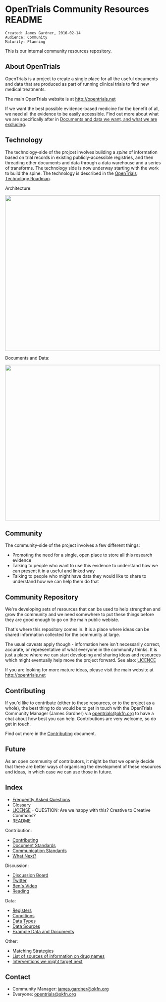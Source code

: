 # OpenTrials Community Resources README

~~~
Created: James Gardner, 2016-02-14
Audience: Community
Maturity: Planning
~~~

This is our internal community resources repository.

## About OpenTrials

OpenTrials is a project to create a single place for all the useful documents
and data that are produced as part of running clinical trials to find new
medical treatments.

The main OpenTrials website is at http://opentrials.net

If we want the best possible evidence-based medicine for the benefit of all, we
need all the evidence to be easily accessible. Find out more about what we are specifically after in [Documents and data we want, and what we are excluding](what_we_want_please.md).

## Technology

The technology-side of the projcet involves building a *spine* of information based on trial records in existing publicly-accessible registries, and then threading other documents and data through a data warehouse and a series of transforms. The technology side is now underway starting with the work to build the spine. The technology is described in the [OpenTrials Technology Roadmap](http://opentrials.net/2016/02/10/opentrials-technical-roadmap/).

Architecture:

<img src="http://opentrials.net/files/2016/02/architecture-1024x454.png" width="500">

Documents and Data:

<img src="http://opentrials.net/files/2016/02/model-1024x798.png" width="500">

## Community

The community-side of the project involves a few different things:

* Promoting the need for a single, open place to store all this research evidence
* Talking to people who want to use this evidence to understand how we can present it in a useful and linked way
* Talking to people who might have data they would like to share to understand how we can help them do that

## Community Repository

We're developing sets of resources that can be used to help strengthen and grow the community and we need somewhere to put these things before they are good enough to go on the main public webiste.

That's where this repository comes in. It is a place where ideas can be shared information collected for the community at large.

The usual caveats apply though - information here isn't necessarily correct,
accurate, or representative of what everyone in the community thinks. It is
just a place where we can start developing and sharing ideas and resources which might eventually help move the project forward. See also: [LICENCE](LICENSE.md)

If you are looking for more mature ideas, please visit the main website at http://opentrials.net

## Contributing 

If you'd like to contribute (either to these resources, or to the project as a
whole), the best thing to do would be to get in touch with the OpenTrials
Community Manager (James Gardner) via opentrials@okfn.org to have a chat about
how best you can help. Contributions are very welcome, so do get in touch.

Find out more in the [Contributing](contributing.md) document.

## Future

As an open community of contributors, it might be that we openly decide that there are better ways of organising the development of these resources and ideas, in which case we can use those in future. 

## Index

* [Frequently Asked Questions](FAQ.md)
* [Glossary](glossary.md)
* [LICENSE](LICENSE.md) - QUESTION: Are we happy with this? Creative to Creative Commons?
* [README](README.md)

Contribution:

* [Contributing](contributing.md)
* [Document Standards](document_standards.md)
* [Communication Standards](communication_standards.md)
* [What Next?](next.md)

Discussion:

* [Discussion Board](https://discuss.okfn.org/c/projects/open-trials)
* [Twitter](https://twitter.com/opentrials)
* [Ben's Video](https://www.youtube.com/watch?v=ngVYptGuK0E)
* [Reading](reading.md)

Data:

* [Registers](https://github.com/opentrials/registers/blob/master/data/registers.csv)
* [Conditions](https://github.com/opentrials/conditions)
* [Data Types](data_types.md)
* [Data Sources](data_sources.md)
* [Example Data and Documents](example_data_and_docs.md)

Other:

* [Matching Strategies](matching_strategies.md)
* [List of sources of information on drug names](https://discuss.okfn.org/t/database-of-drug-names/880)
* [Interventions we might target next](https://github.com/opentrials/interventions)

## Contact 

* Community Manager: james.gardner@okfn.org
* Everyone: opentrials@okfn.org
